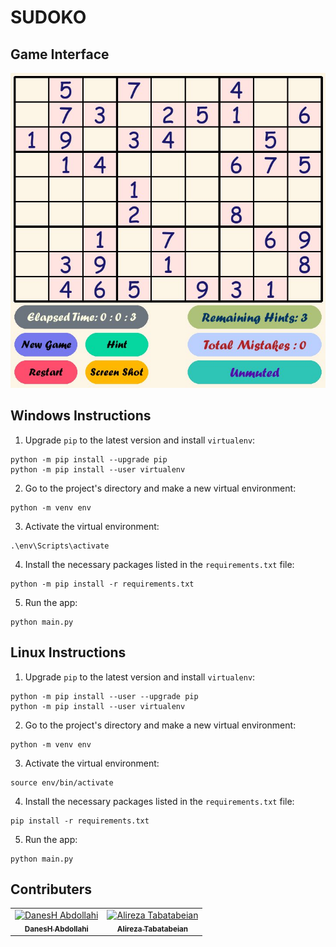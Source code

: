# SUDOKO

## Game Interface
<div style="text-align:center"><img src=".\resources\Screenshot.jpg" /></div>


## Windows Instructions
1. Upgrade `pip` to the latest version and install `virtualenv`:
```
python -m pip install --upgrade pip
python -m pip install --user virtualenv
```
2. Go to the project's directory and make a new virtual environment:
```
python -m venv env
```
3. Activate the virtual environment:
```
.\env\Scripts\activate
```
4. Install the necessary packages listed in the `requirements.txt` file:
```
python -m pip install -r requirements.txt
```
5. Run the app:
```
python main.py
```

## Linux Instructions
1. Upgrade `pip` to the latest version and install `virtualenv`:
```
python -m pip install --user --upgrade pip
python -m pip install --user virtualenv
```
2. Go to the project's directory and make a new virtual environment:
```
python -m venv env
```
3. Activate the virtual environment:
```
source env/bin/activate
```
4. Install the necessary packages listed in the `requirements.txt` file:
```
pip install -r requirements.txt
```
5. Run the app:
```
python main.py
```

## Contributers
<table>
  <tr>
    <td align="center">
      <a href="https://github.com/DanesH-Abdollahi">
        <img src="https://avatars.githubusercontent.com/u/100038277?v=4" width="100px;" alt="DanesH Abdollahi"/><br>
        <sub>
          <b>DanesH Abdollahi</b>
        </sub>
      </a>
    </td>
    <td align="center">
      <a href="https://github.com/alirezatabatabaeian">
        <img src="https://avatars.githubusercontent.com/u/85497663?v=4" width="100px;" alt="Alireza Tabatabeian"/><br>
        <sub>
          <b>Alireza Tabatabeian</b>
        </sub>
      </a>
    </td>
</table>
